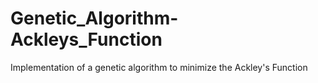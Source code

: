 # Genetic_Algorithm-Ackleys_Function
Implementation of a genetic algorithm to minimize the Ackley's Function
